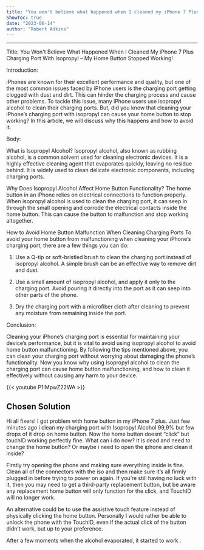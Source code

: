 ```yaml
---
title: "You won't believe what happened when I cleaned my iPhone 7 Plus charging port with isopropyl – my home button stopped working!"
ShowToc: true 
date: "2023-06-14"
author: "Robert Adkins"
---
```

*****
Title: You Won't Believe What Happened When I Cleaned My iPhone 7 Plus Charging Port With Isopropyl – My Home Button Stopped Working!

Introduction:

iPhones are known for their excellent performance and quality, but one of the most common issues faced by iPhone users is the charging port getting clogged with dust and dirt. This can hinder the charging process and cause other problems. To tackle this issue, many iPhone users use isopropyl alcohol to clean their charging ports. But, did you know that cleaning your iPhone’s charging port with isopropyl can cause your home button to stop working? In this article, we will discuss why this happens and how to avoid it.

Body:

What is Isopropyl Alcohol?
Isopropyl alcohol, also known as rubbing alcohol, is a common solvent used for cleaning electronic devices. It is a highly effective cleaning agent that evaporates quickly, leaving no residue behind. It is widely used to clean delicate electronic components, including charging ports.

Why Does Isopropyl Alcohol Affect Home Button Functionality?
The home button in an iPhone relies on electrical connections to function properly. When isopropyl alcohol is used to clean the charging port, it can seep in through the small opening and corrode the electrical contacts inside the home button. This can cause the button to malfunction and stop working altogether.

How to Avoid Home Button Malfunction When Cleaning Charging Ports
To avoid your home button from malfunctioning when cleaning your iPhone’s charging port, there are a few things you can do:

1. Use a Q-tip or soft-bristled brush to clean the charging port instead of isopropyl alcohol. A simple brush can be an effective way to remove dirt and dust.

2. Use a small amount of isopropyl alcohol, and apply it only to the charging port. Avoid pouring it directly into the port as it can seep into other parts of the phone.

3. Dry the charging port with a microfiber cloth after cleaning to prevent any moisture from remaining inside the port.

Conclusion:

Cleaning your iPhone’s charging port is essential for maintaining your device’s performance, but it is vital to avoid using isopropyl alcohol to avoid home button malfunctioning. By following the tips mentioned above, you can clean your charging port without worrying about damaging the phone’s functionality. Now you know why using isopropyl alcohol to clean the charging port can cause home button malfunctioning, and how to clean it effectively without causing any harm to your device.

{{< youtube P1IMpwZ22WA >}} 



## Chosen Solution
 Hi all fixers!
I got problem with home button in my iPhone 7 plus. Just few minutes ago i clean my charging port with Isopropyl Alcohol 99,9% but few drops of it drop on home button. Now the home button doesnt “click” but touchID working perfectly fine. What can i do now? It is dead and need to change the home button?
Or maybe i need to open the iphone and clean it inside?

 Firstly try opening the phone and making sure everything inside is fine. Clean all of the connectors with the iso and then make sure it’s all firmly plugged in before trying to power on again. If you’re still having no luck with it, then you may need to get a third-party replacement button, but be aware any replacement home button will only function for the click, and TouchID will no longer work. 

An alternative could be to use the assistive touch feature instead of physically clicking the home button. Personally I would rather be able to unlock the phone with the TouchID, even if the actual click of the button didn’t work, but up to your preference.

 After a few moments when the alcohol evaporated, it started to work .




